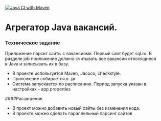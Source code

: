 [![Java CI with Maven](https://github.com/Quertte/job4j_grabber/actions/workflows/maven.yml/badge.svg)](https://github.com/Quertte/job4j_grabber/actions/workflows/maven.yml)

# Агрегатор Java вакансий.

### Техническое задание

Приложение парсит сайты с вакансиями. Первый сайт будет sql.ru. В разделе job
приложение должно считывать все вакансии относящиеся к Java и записывать их в базу.

- В проекте используется Maven, Jacoco, checkstyle.
- Приложение собирается в .jar
- Система запускается по расписанию. Период запуска указан в настройках - app.properties

####Расширение.

- В проект можно добавить новый сайты без изменения кода.
- В проекте можно сделать параллельный парсинг сайтов.
